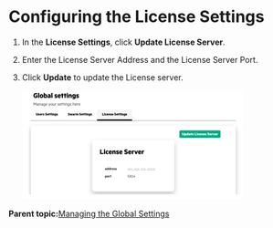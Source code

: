 # <a name="GUID-9BBCF1CF-5BC3-4E66-82C5-EB2A958485B7"/> Configuring the License Settings

1.  In the **License Settings**, click **Update License Server**.

2.  Enter the License Server Address and the License Server Port.

3.  Click **Update** to update the License server.

    ![License Settings](GUID-22FAC22D-C266-49F6-B2F9-8B0FDCE07DBD-high.png)


**Parent topic:**[Managing the Global Settings](Managing_the_Global_Settings.md)

